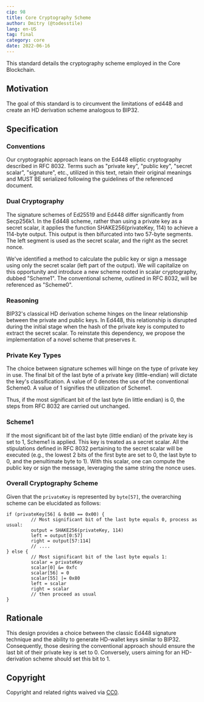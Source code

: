 ```yaml
---
cip: 98
title: Core Cryptography Scheme
author: Dmitry (@todesstile)
lang: en-US
tag: final
category: core
date: 2022-06-16
---
```

This standard details the cryptography scheme employed in the Core Blockchain.

<!--truncate-->

## Motivation

The goal of this standard is to circumvent the limitations of ed448 and create an HD derivation scheme analogous to BIP32.

## Specification

### Conventions

Our cryptographic approach leans on the Ed448 elliptic cryptography described in RFC 8032. Terms such as "private key", "public key", "secret scalar", "signature", etc., utilized in this text, retain their original meanings and MUST BE serialized following the guidelines of the referenced document.

### Dual Cryptography

The signature schemes of Ed25519 and Ed448 differ significantly from Secp256k1. In the Ed448 scheme, rather than using a private key as a secret scalar, it applies the function SHAKE256(privateKey, 114) to achieve a 114-byte output. This output is then bifurcated into two 57-byte segments. The left segment is used as the secret scalar, and the right as the secret nonce.

We've identified a method to calculate the public key or sign a message using only the secret scalar (left part of the output). We will capitalize on this opportunity and introduce a new scheme rooted in scalar cryptography, dubbed "Scheme1". The conventional scheme, outlined in RFC 8032, will be referenced as "Scheme0".

### Reasoning

BIP32's classical HD derivation scheme hinges on the linear relationship between the private and public keys. In Ed448, this relationship is disrupted during the initial stage when the hash of the private key is computed to extract the secret scalar. To reinstate this dependency, we propose the implementation of a novel scheme that preserves it.

### Private Key Types

The choice between signature schemes will hinge on the type of private key in use. The final bit of the last byte of a private key (little-endian) will dictate the key's classification. A value of 0 denotes the use of the conventional Scheme0. A value of 1 signifies the utilization of Scheme1.

Thus, if the most significant bit of the last byte (in little endian) is 0, the steps from RFC 8032 are carried out unchanged.

### Scheme1

If the most significant bit of the last byte (little endian) of the private key is set to 1, Scheme1 is applied. This key is treated as a secret scalar. All the stipulations defined in RFC 8032 pertaining to the secret scalar will be executed (e.g., the lowest 2 bits of the first byte are set to 0, the last byte to 0, and the penultimate byte to 1). With this scalar, one can compute the public key or sign the message, leveraging the same string the nonce uses.

### Overall Cryptography Scheme

Given that the `privateKey` is represented by `byte[57]`, the overarching scheme can be elucidated as follows:

```
if (privateKey[56] & 0x80 == 0x00) {
         // Most significant bit of the last byte equals 0, process as usual:
         output = SHAKE256(privateKey, 114)
         left = output[0:57]
         right = output[57:114]
         // ....
} else {
         // Most significant bit of the last byte equals 1:
         scalar = privateKey
         scalar[0] &= 0xfc
         scalar[56] = 0
         scalar[55] |= 0x80
         left = scalar
         right = scalar
         // then proceed as usual
}
```

## Rationale

This design provides a choice between the classic Ed448 signature technique and the ability to generate HD-wallet keys similar to BIP32. Consequently, those desiring the conventional approach should ensure the last bit of their private key is set to 0. Conversely, users aiming for an HD-derivation scheme should set this bit to 1.

## Copyright

Copyright and related rights waived via [CC0](https://creativecommons.org/publicdomain/zero/1.0/).
